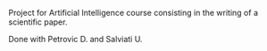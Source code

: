 Project for Artificial Intelligence course consisting in the writing of a scientific paper.

Done with Petrovic D. and Salviati U.